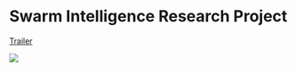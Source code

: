 # Swarm Intelligence Research Project

[Trailer](https://www.youtube.com/watch?v=wBVNWJavlmk)


![](https://dudleyhk.github.io/portfolio/swarm%20intelligence/screenshots/Screenshot%20(01).png)
